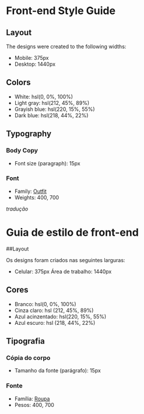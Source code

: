 # Front-end Style Guide

## Layout

The designs were created to the following widths:

- Mobile: 375px
- Desktop: 1440px

## Colors

- White: hsl(0, 0%, 100%)
- Light gray: hsl(212, 45%, 89%)
- Grayish blue: hsl(220, 15%, 55%)
- Dark blue: hsl(218, 44%, 22%)

## Typography

### Body Copy

- Font size (paragraph): 15px

### Font

- Family: [Outfit](https://fonts.google.com/specimen/Outfit)
- Weights: 400, 700


*tradução*
# Guia de estilo de front-end

##Layout

Os designs foram criados nas seguintes larguras:

- Celular: 375px
Área de trabalho: 1440px

## Cores

- Branco: hsl(0, 0%, 100%)
- Cinza claro: hsl (212, 45%, 89%)
- Azul acinzentado: hsl(220, 15%, 55%)
- Azul escuro: hsl (218, 44%, 22%)

## Tipografia

### Cópia do corpo

- Tamanho da fonte (parágrafo): 15px

### Fonte

- Família: [Roupa](https://fonts.google.com/specimen/Outfit)
- Pesos: 400, 700